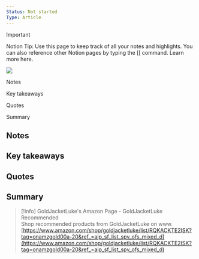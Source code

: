 ```yaml
---
Status: Not started
Type: Article
---
```

> [!important]  
> Notion Tip: Use this page to keep track of all your notes and highlights. You can also reference other Notion pages by typing the [[ command. Learn more here.  

  

[![](https://www.notion.so)](https://www.notion.so)

Notes

Key takeaways

Quotes

Summary

## Notes

## Key takeaways

## Quotes

## Summary

> [!info] GoldJacketLuke's Amazon Page - GoldJacketLuke Recommended  
> Shop recommended products from GoldJacketLuke on www.  
> [https://www.amazon.com/shop/goldjacketluke/list/RQKACKTE2ISK?tag=onamzgold00a-20&ref_=aip_sf_list_spv_ofs_mixed_d](https://www.amazon.com/shop/goldjacketluke/list/RQKACKTE2ISK?tag=onamzgold00a-20&ref_=aip_sf_list_spv_ofs_mixed_d)